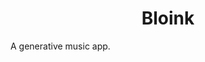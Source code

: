 <p align="center">
  <a href="https://www.magnusvaughan.co.uk">
    <!-- <img alt="Gatsby" src="https://www.gatsbyjs.org/monogram.svg" width="60" /> -->
  </a>
</p>
<h1 align="center">
  Bloink
</h1>

A generative music app.